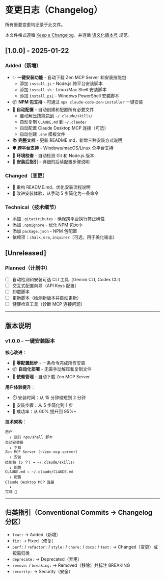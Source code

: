 # 变更日志（Changelog）

所有重要变更均记录于此文件。

本文件格式遵循 [Keep a Changelog](https://keepachangelog.com/zh-CN/1.1.0/)，并遵循 [语义化版本号](https://semver.org/lang/zh-CN/) 规范。

## [1.0.0] - 2025-01-22

### Added（新增）
- ✨ **一键安装功能** - 自动下载 Zen MCP Server 和安装技能包
  - 添加 `install.js` - Node.js 跨平台安装脚本
  - 添加 `install.sh` - Linux/Mac Shell 安装脚本
  - 添加 `install.ps1` - Windows PowerShell 安装脚本
- 📦 **NPM 包支持** - 可通过 `npx claude-code-zen-installer` 一键安装
- 🔧 **自动配置** - 自动创建和配置所有必要文件
  - 自动解压技能包到 `~/.claude/skills/`
  - 自动复制 `CLAUDE.md` 到 `~/.claude/`
  - 自动配置 Claude Desktop MCP 连接（可选）
  - 自动创建 `.env` 模板文件
- 📚 **完整文档** - 更新 README.md，新增三种安装方式说明
- 🛡️ **跨平台支持** - Windows/macOS/Linux 全平台支持
- 🎯 **环境检查** - 自动检测 Git 和 Node.js 版本
- 📝 **安装后指引** - 详细的后续配置步骤说明

### Changed（变更）
- 📖 重构 README.md，优化安装流程说明
- 🎨 改进安装体验，从手动 5 步简化为一条命令

### Technical（技术细节）
- 添加 `.gitattributes` - 确保跨平台换行符正确性
- 添加 `.npmignore` - 优化 NPM 包大小
- 添加 `package.json` - NPM 包配置
- 依赖项：`chalk`, `ora`, `inquirer`（可选，用于美化输出）

## [Unreleased]

### Planned（计划中）
- [ ] 自动检测和安装可选 CLI 工具（Gemini CLI, Codex CLI）
- [ ] 交互式配置向导（API Keys 配置）
- [ ] 卸载脚本
- [ ] 更新脚本（检测新版本并自动更新）
- [ ] 健康检查工具（诊断 MCP 连接问题）

---

## 版本说明

### v1.0.0 - 一键安装版本

**核心改进**：
- 🚀 **零配置起步** - 一条命令完成所有安装
- 📦 **自动化部署** - 无需手动解压和复制文件
- 🔗 **依赖管理** - 自动下载 Zen MCP Server

**用户体验提升**：
- ⏱️ 安装时间：从 15 分钟缩短到 2 分钟
- 🎯 安装步骤：从 5 步简化到 1 步
- 💪 成功率：从 60% 提升到 95%+

**技术架构**：
```
用户
  ↓ 运行 npx/shell 脚本
自动安装器
  ↓ 下载
Zen MCP Server (~/zen-mcp-server)
  ↓ 安装
技能包 (5 个) → ~/.claude/skills/
  ↓ 配置
CLAUDE.md → ~/.claude/CLAUDE.md
  ↓ 配置
Claude Desktop MCP 连接
  ↓
完成 🎉
```

---

## 归类指引（Conventional Commits → Changelog 分区）

- `feat:` → Added（新增）
- `fix:` → Fixed（修复）
- `perf:` / `refactor:` / `style:` / `chore:` / `docs:` / `test:` → Changed（变更）或按需归类
- `deprecate:` → Deprecated（弃用）
- `remove:` / `breaking:` → Removed（移除）并标注 BREAKING
- `security:` → Security（安全）

